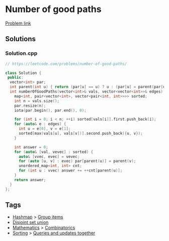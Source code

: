 # Number of good paths

[Problem link](https://leetcode.com/problems/number-of-good-paths/)

## Solutions


### Solution.cpp
```cpp
// https://leetcode.com/problems/number-of-good-paths/

class Solution {
 public:
  vector<int> par;
  int parent(int u) { return (par[u] == u) ? u : (par[u] = parent(par[u])); }
  int numberOfGoodPaths(vector<int>& vals, vector<vector<int>>& edges) {
    map<int, pair<vector<int>, vector<pair<int, int>>>> sorted;
    int n = vals.size();
    par.resize(n);
    iota(par.begin(), par.end(), 0);

    for (int i = 0; i < n; ++i) sorted[vals[i]].first.push_back(i);
    for (auto& e : edges) {
      int u = e[0], v = e[1];
      sorted[max(vals[u], vals[v])].second.push_back({u, v});
    }

    int answer = 0;
    for (auto& [val, vevec] : sorted) {
      auto& [vvec, evec] = vevec;
      for (auto [u, v] : evec) par[parent(u)] = parent(v);
      unordered_map<int, int> cnt;
      for (int u : vvec) answer += ++cnt[parent(u)];
    }
    return answer;
  }
};
```
## Tags

* [Hashmap](/README.md#Hashmap) > [Group items](/README.md#Hashmap-Group_items)
* [Disjoint set union](/README.md#Disjoint_set_union)
* [Mathematics](/README.md#Mathematics) > [Combinatorics](/README.md#Mathematics-Combinatorics)
* [Sorting](/README.md#Sorting) > [Queries and updates together](/README.md#Sorting-Queries_and_updates_together)
